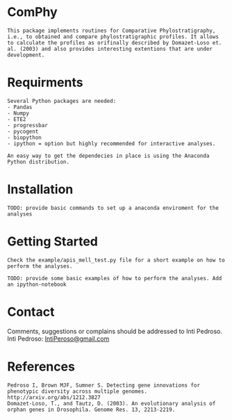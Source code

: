 # ComPhy
	This package implements routines for Comparative Phylostratigraphy, i.e., to obtained and compare phylostratigraphic profiles. It allows to calculate the profiles as orifinally described by Domazet-Loso et. al. (2003) and also provides interesting extentions that are under development.

# Requirments
	Several Python packages are needed:
	- Pandas
	- Numpy
	- ETE2
	- progressbar
	- pycogent 
	- biopython
	- ipython = option but highly recommended for interactive analyses. 

	An easy way to get the dependecies in place is using the Anaconda Python distribution. 

# Installation 

	TODO: provide basic commands to set up a anaconda enviroment for the analyses

# Getting Started
	
	Check the example/apis_mell_test.py file for a short example on how to perform the analyses. 

	TODO: provide some basic examples of how to perform the analyses. Add an ipython-notebook 
	
# Contact

   Comments, suggestions or complains should be addressed to Inti Pedroso.
	Inti Pedroso: IntiPeroso@gmail.com

# References
	Pedroso I, Brown MJF, Sumner S. Detecting gene innovations for phenotypic diversity across multiple genomes. http://arxiv.org/abs/1212.3827
	Domazet-Loso, T., and Tautz, D. (2003). An evolutionary analysis of orphan genes in Drosophila. Genome Res. 13, 2213-2219.
